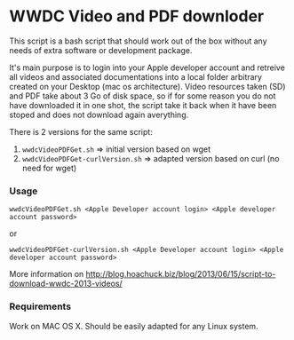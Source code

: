 WWDC Video and PDF downloder
================

This script is a bash script that should work out of the box without any needs of extra software or development package.

It's main purpose is to login into your Apple developer account and retreive all videos and associated documentations into a local folder arbitrary created on your Desktop (mac os architecture).
Video resources taken (SD) and PDF take about 3 Go of disk space, so if for some reason you do not have downloaded it in one shot, the script take it back when it have been stoped and does not download again averything.

There is 2 versions for the same script:

1. `wwdcVideoPDFGet.sh` => initial version based on wget
2. `wwdcVideoPDFGet-curlVersion.sh` => adapted version based on curl (no need for wget)

### Usage
`wwdcVideoPDFGet.sh <Apple Developer account login> <Apple developer account password>`

or

`wwdcVideoPDFGet-curlVersion.sh <Apple Developer account login> <Apple developer account password>`

More information on http://blog.hoachuck.biz/blog/2013/06/15/script-to-download-wwdc-2013-videos/

### Requirements
Work on MAC OS X.
Should be easily adapted for any Linux system.


